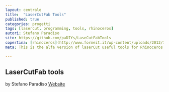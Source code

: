 ```yaml
---
layout: centrale
title:  "LaserCutFab Tools"
published: true
categories: progetti
tags: [lasercut, programming, tools, rhinoceros]
autori: Stefano Paradiso
sito: https://github.com/paDIYs/LaseCutFabTools
copertina: [rhinoceros](http://www.formeit.it/wp-content/uploads/2013/12/Rhino-5.0-OS-X-WIP-Release-Available-to-Download.jpg)
meta: This is the alfa version of laserCut useful tools for Rhinoceros

---
```

## LaserCutFab tools
by Stefano Paradiso
[Website](https://github.com/paDIYs/LaseCutFabTools)
